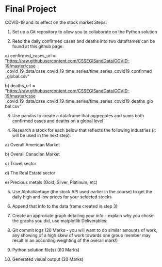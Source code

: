 # Final Project
 COVID-19 and its effect on the stock market
Steps:
1) Set up a Git repository to allow you to collaborate on the Python solution

2) Read the daily confirmed cases and deaths into two dataframes can be found at this
github page:

a) confirmed_cases_url =
"https://raw.githubusercontent.com/CSSEGISandData/COVID-19/master/csse
_covid_19_data/csse_covid_19_time_series/time_series_covid19_confirmed
_global.csv"

b) deaths_url =
"https://raw.githubusercontent.com/CSSEGISandData/COVID-19/master/csse
_covid_19_data/csse_covid_19_time_series/time_series_covid19_deaths_glo
bal.csv"

3) Use pandas to create a dataframe that aggregates and sums both confirmed cases
and deaths on a global level

4) Research a stock for each below that reflects the following industries (it will be used
in the next step):

a) Overall American Market

b) Overall Canadian Market

c) Travel sector

d) The Real Estate sector

e) Precious metals (Gold, Silver, Platinum, etc)

5) Use AlphaVantage (the stock API used earlier in the course) to get the daily high and
low prices for your selected stocks

6) Append that info to the data frame created in step 3)

7) Create an approriate graph detailing your info - explain why you chose the graphs
you did, use matplotlib
Deliverables:

1) Git commit logs (20 Marks - you will want to do similar amounts of work, any showing
of a high skew of work towards one group member may result in an according
weighting of the overall mark!)

2) Python solution file(s) (60 Marks)

3) Generated visual output (20 Marks)